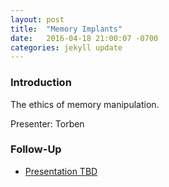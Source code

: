 ```yaml
---
layout: post
title:  "Memory Implants"
date:   2016-04-18 21:00:07 -0700
categories: jekyll update
---
```


### Introduction

The ethics of memory manipulation.

Presenter: Torben

### Follow-Up

* [Presentation TBD](/assets/present/tbd.pdf) 

